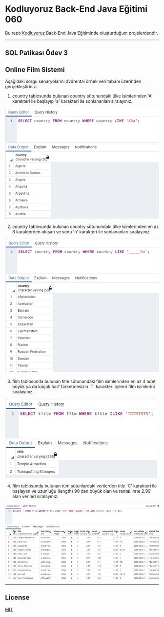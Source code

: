 # Kodluyoruz Back-End Java Eğitimi 060

Bu repo [Kodluyoruz](https://www.kodluyoruz.org) Back-End Java Eğitiminde 
oluşturduğum projelerdendir.

---
## SQL Patikası Ödev 3

## Online Film Sistemi

Aşağıdaki sorgu senaryolarını dvdrental örnek veri tabanı üzerinden gerçekleştiriniz.

1) country tablosunda bulunan country sütunundaki ülke isimlerinden 'A' karakteri ile başlayıp 'a' karakteri ile sonlananları sıralayınız.

![](1.png)

2) country tablosunda bulunan country sütunundaki ülke isimlerinden en az 6 karakterden oluşan ve sonu 'n' karakteri ile sonlananları sıralayınız.

![](2.png)

3) film tablosunda bulunan title sütunundaki film isimlerinden en az 4 adet büyük ya da küçük harf farketmesizin 'T' karakteri içeren film isimlerini sıralayınız.

![](3.png)

4) film tablosunda bulunan tüm sütunlardaki verilerden title 'C' karakteri ile başlayan ve uzunluğu (length) 90 dan büyük olan ve rental_rate 2.99 olan verileri sıralayınız.

![](4.png)

---
## License
[MIT](https://choosealicense.com/licenses/mit/)
